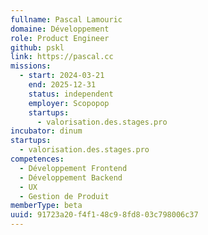 ```yaml
---
fullname: Pascal Lamouric
domaine: Développement
role: Product Engineer
github: pskl
link: https://pascal.cc
missions:
  - start: 2024-03-21
    end: 2025-12-31
    status: independent
    employer: Scopopop
    startups:
      - valorisation.des.stages.pro
incubator: dinum
startups:
  - valorisation.des.stages.pro
competences:
  - Développement Frontend
  - Développement Backend
  - UX
  - Gestion de Produit
memberType: beta
uuid: 91723a20-f4f1-48c9-8fd8-03c798006c37
---
```

